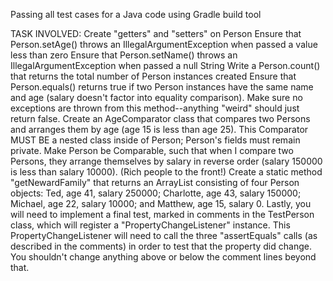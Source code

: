 Passing all test cases for a Java code using Gradle build tool

TASK INVOLVED:
Create "getters" and "setters" on Person
Ensure that Person.setAge() throws an IllegalArgumentException when passed a value less than zero
Ensure that Person.setName() throws an IllegalArgumentException when passed a null String
Write a Person.count() that returns the total number of Person instances created
Ensure that Person.equals() returns true if two Person instances have the same name and age (salary doesn't factor into equality comparison). Make sure no exceptions are thrown from this method--anything "weird" should just return false.
Create an AgeComparator class that compares two Persons and arranges them by age (age 15 is less than age 25). This Comparator MUST BE a nested class inside of Person; Person's fields must remain private.
Make Person be Comparable, such that when I compare two Persons, they arrange themselves by salary in reverse order (salary 150000 is less than salary 10000). (Rich people to the front!)
Create a static method "getNewardFamily" that returns an ArrayList<Person> consisting of four Person objects: Ted, age 41, salary 250000; Charlotte, age 43, salary 150000; Michael, age 22, salary 10000; and Matthew, age 15, salary 0.
Lastly, you will need to implement a final test, marked in comments in the TestPerson class, which will register a "PropertyChangeListener" instance. This PropertyChangeListener will need to call the three "assertEquals" calls (as described in the comments) in order to test that the property did change. You shouldn't change anything above or below the comment lines beyond that.
